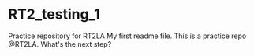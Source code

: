 # RT2_testing_1
Practice repository for RT2LA
My first readme file.
This is a practice repo @RT2LA.
What's the next step?
